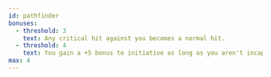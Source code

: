 ```yaml
---
id: pathfinder
bonuses:
  - threshold: 3
    text: Any critical hit against you becomes a normal hit.
  - threshold: 4
    text: You gain a +5 bonus to initiative as long as you aren't incapacitated.
max: 4
---
```

